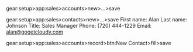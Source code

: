 [//]: # (make an account)
    gear:setup>app:sales>accounts>new>...>save

[//]: # (make an contact)
    gear:setup>app:sales>contacts>new>...>save
        First name: Alan
        Last name: Johnson
        Title: Sales Manager
        Phone: (720) 444-1229
        Email: alan@gogetcloudy.com

[//]: # (Add a contact to an account)
    gear:setup>app:sales>accounts>record>btn:New Contact>fill>save